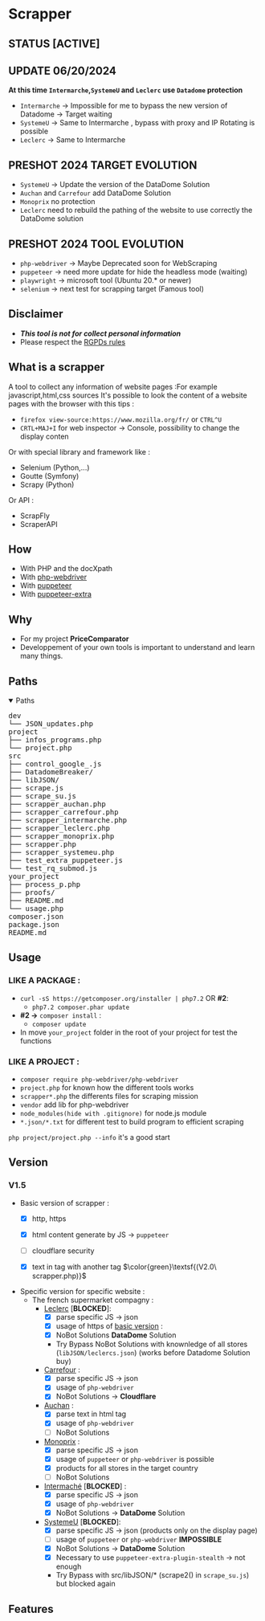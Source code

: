 # Scrapper 

## STATUS [ACTIVE]

## UPDATE 06/20/2024
**At this time `Intermarche`,`SystemeU` and `Leclerc` use `Datadome` protection**
- `Intermarche` -> Impossible for me to bypass the new version of Datadome -> Target waiting 
- `SystemeU` -> Same to Intermarche , bypass with proxy and IP Rotating is possible 
- `Leclerc` -> Same to Intermarche

## PRESHOT 2024 TARGET EVOLUTION 
- `SystemeU` -> Update the version of the DataDome Solution
- `Auchan` and `Carrefour` add DataDome Solution
- `Monoprix` no protection
- `Leclerc` need to rebuild the pathing of the website to use correctly the DataDome solution

## PRESHOT 2024 TOOL EVOLUTION
- `php-webdriver` -> Maybe Deprecated soon for WebScraping 
- `puppeteer` -> need more update for hide the headless mode (waiting)
- `playwright` -> microsoft tool (Ubuntu 20.* or newer)
- `selenium` -> next test for scrapping target (Famous tool)

## Disclaimer 
- **_This tool is not for collect personal information_**
- Please respect the [RGPDs rules](https://eur-lex.europa.eu/legal-content/EN/TXT/?uri=CELEX:32016R0679)

## What is a scrapper
A tool to collect any information of website pages :For example javascript,html,css sources
It's possible to look the content of a website pages with the browser with this tips : 
- `firefox view-source:https://www.mozilla.org/fr/` or `CTRL^U`
- `CRTL+MAJ+I` for web inspector -> Console, possibility to change the display conten

Or with special library and framework like : 
- Selenium (Python,...)
- Goutte (Symfony)
- Scrapy (Python)

Or API : 
- ScrapFly
- ScraperAPI

## How 
- With PHP and the docXpath
- With [php-webdriver](https://github.com/php-webdriver/php-webdriver)
- With [puppeteer](https://github.com/puppeteer/puppeteer)
- With [puppeteer-extra](https://github.com/berstend/puppeteer-extra)

## Why 
- For my project **PriceComparator**
- Developpement of your own tools is important to understand and learn many things.

## Paths 
<details open>
<summary>Paths</summary>
<pre>
dev
└── JSON_updates.php
project
├── infos_programs.php
└── project.php
src
├── control_google_.js
├── DatadomeBreaker/
├── libJSON/
├── scrape.js
├── scrape_su.js
├── scrapper_auchan.php
├── scrapper_carrefour.php
├── scrapper_intermarche.php
├── scrapper_leclerc.php
├── scrapper_monoprix.php
├── scrapper.php
├── scrapper_systemeu.php
├── test_extra_puppeteer.js
└── test_rq_submod.js
your_project
├── process_p.php
├── proofs/
├── README.md
└── usage.php
composer.json
package.json
README.md
</pre>
</details>

## Usage 
### LIKE A PACKAGE : 
- `curl -sS https://getcomposer.org/installer | php7.2` OR **#2**: 
  - `php7.2 composer.phar update`
- **#2 ->** `composer install` : 
  - `composer update`
- In move `your_project` folder in the root of your project for test the functions
### LIKE A PROJECT : 
- `composer require php-webdriver/php-webdriver`
- `project.php` for known how the different tools works
- `scrapper*.php` the differents files for scraping mission
- `vendor` add lib for php-webdriver 
- `node_modules(hide with .gitignore)` for node.js module 
- `*.json/*.txt` for different test to build program to efficient scraping 

`php project/project.php --info` it's a good start

## Version 

### V1.5
- Basic version of scrapper : 
  - [x] http, https
  - [x] html content generate by JS -> `puppeteer`  
  - [ ] cloudflare security 
  - [x] text in tag with another tag $\color{green}\textsf{(V2.0\ scrapper.php)}$


- Specific version for specific website : 
  - The french supermarket compagny : 
    - [Leclerc](https://leclerc.fr) [**BLOCKED**]: 
      - [x] parse specific JS -> json
      - [x] usage of https of [basic version](scrapper.php) : 
      - [x] NoBot Solutions **DataDome** Solution
      - Try Bypass NoBot Solutions with knownledge of all stores (`libJSON/leclercs.json`) (works before Datadome Solution buy)
    - [Carrefour](https://www.carrefour.fr) : 
      - [x] parse specific JS -> json
      - [x] usage of `php-webdriver` 
      - [x] NoBot Solutions -> **Cloudflare**
    - [Auchan](https://www.auchan.fr) : 
      - [x] parse text in html tag
      - [x] usage of `php-webdriver`
      - [ ] NoBot Solutions 
    - [Monoprix](https://www.monoprix.fr) : 
      - [x] parse specific JS -> json 
      - [x] usage of `puppeteer` or `php-webdriver` is possible
      - [x] products for all stores in the target country
      - [ ] NoBot Solutions
    - [Intermaché](https://www.intermarche.com) [**BLOCKED**] :
      - [x] parse specific JS -> json 
      - [x] usage of `php-webdriver`
      - [x] NoBot Solutions -> **DataDome** Solution
    - [SystemeU](https://www.magasins-u.com) [**BLOCKED**]:  
      - [x] parse specific JS -> json (products only on the display page)
      - [ ] usage of `puppeteer` or `php-webdriver` **IMPOSSIBLE**
      - [x] NoBot Solutions -> **DataDome** Solution
      - [x] Necessary to use `puppeteer-extra-plugin-stealth` -> not enough
      - Try Bypass with src/libJSON/* (scrape2() in `scrape_su.js`) but blocked again 
 

## Features 